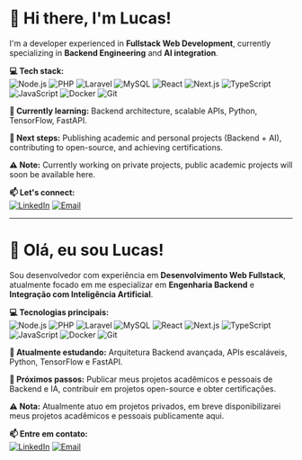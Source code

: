 # 👋 Hi there, I'm Lucas!

I'm a developer experienced in **Fullstack Web Development**, currently specializing in **Backend Engineering** and **AI integration**.

**💻 Tech stack:**  
![Node.js](https://img.shields.io/badge/-Node.js-339933?logo=node.js&logoColor=white) ![PHP](https://img.shields.io/badge/-PHP-777BB4?logo=php&logoColor=white) ![Laravel](https://img.shields.io/badge/-Laravel-FF2D20?logo=laravel&logoColor=white) ![MySQL](https://img.shields.io/badge/-MySQL-4479A1?logo=mysql&logoColor=white) ![React](https://img.shields.io/badge/-React-61DAFB?logo=react&logoColor=black) ![Next.js](https://img.shields.io/badge/-Next.js-000000?logo=next.js&logoColor=white) ![TypeScript](https://img.shields.io/badge/-TypeScript-3178C6?logo=typescript&logoColor=white) ![JavaScript](https://img.shields.io/badge/-JavaScript-F7DF1E?logo=javascript&logoColor=black) ![Docker](https://img.shields.io/badge/-Docker-2496ED?logo=docker&logoColor=white) ![Git](https://img.shields.io/badge/-Git-F05032?logo=git&logoColor=white)

**🧠 Currently learning:** Backend architecture, scalable APIs, Python, TensorFlow, FastAPI.

**🚩 Next steps:** Publishing academic and personal projects (Backend + AI), contributing to open-source, and achieving certifications.

**⚠️ Note:** Currently working on private projects, public academic projects will soon be available here.

**📫 Let's connect:**  
[![LinkedIn](https://img.shields.io/badge/LinkedIn-blue?style=flat-square&logo=linkedin)](www.linkedin.com/in/lucas-vasconcelos-coelho) [![Email](https://img.shields.io/badge/Email-red?style=flat-square&logo=gmail)](mailto:lucas.gvl02@gmail.com)

---

# 👋 Olá, eu sou Lucas!

Sou desenvolvedor com experiência em **Desenvolvimento Web Fullstack**, atualmente focado em me especializar em **Engenharia Backend** e **Integração com Inteligência Artificial**.

**💻 Tecnologias principais:**  
![Node.js](https://img.shields.io/badge/-Node.js-339933?logo=node.js&logoColor=white) ![PHP](https://img.shields.io/badge/-PHP-777BB4?logo=php&logoColor=white) ![Laravel](https://img.shields.io/badge/-Laravel-FF2D20?logo=laravel&logoColor=white) ![MySQL](https://img.shields.io/badge/-MySQL-4479A1?logo=mysql&logoColor=white) ![React](https://img.shields.io/badge/-React-61DAFB?logo=react&logoColor=black) ![Next.js](https://img.shields.io/badge/-Next.js-000000?logo=next.js&logoColor=white) ![TypeScript](https://img.shields.io/badge/-TypeScript-3178C6?logo=typescript&logoColor=white) ![JavaScript](https://img.shields.io/badge/-JavaScript-F7DF1E?logo=javascript&logoColor=black) ![Docker](https://img.shields.io/badge/-Docker-2496ED?logo=docker&logoColor=white) ![Git](https://img.shields.io/badge/-Git-F05032?logo=git&logoColor=white)

**🧠 Atualmente estudando:** Arquitetura Backend avançada, APIs escaláveis, Python, TensorFlow e FastAPI.

**🚩 Próximos passos:** Publicar meus projetos acadêmicos e pessoais de Backend e IA, contribuir em projetos open-source e obter certificações.

**⚠️ Nota:** Atualmente atuo em projetos privados, em breve disponibilizarei meus projetos acadêmicos e pessoais publicamente aqui.

**📫 Entre em contato:**  
[![LinkedIn](https://img.shields.io/badge/LinkedIn-blue?style=flat-square&logo=linkedin)](www.linkedin.com/in/lucas-vasconcelos-coelho) [![Email](https://img.shields.io/badge/Email-red?style=flat-square&logo=gmail)](mailto:lucas.gvl02@gmail.com)
